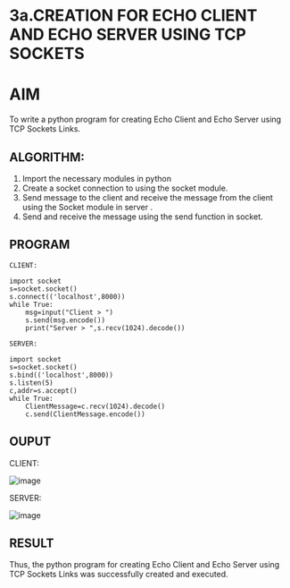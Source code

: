 # 3a.CREATION FOR ECHO CLIENT AND ECHO SERVER USING TCP SOCKETS
# AIM
To write a python program for creating Echo Client and Echo Server using TCP
Sockets Links.
## ALGORITHM:
1. Import the necessary modules in python
2. Create a socket connection to using the socket module.
3. Send message to the client and receive the message from the client using the Socket module in
 server .
4. Send and receive the message using the send function in socket.
## PROGRAM
```
CLIENT: 
 
import socket 
s=socket.socket() 
s.connect(('localhost',8000)) 
while True: 
    msg=input("Client > ") 
    s.send(msg.encode()) 
    print("Server > ",s.recv(1024).decode())
```
```
SERVER: 
 
import socket 
s=socket.socket() 
s.bind(('localhost',8000)) 
s.listen(5) 
c,addr=s.accept() 
while True: 
    ClientMessage=c.recv(1024).decode() 
    c.send(ClientMessage.encode())
```
## OUPUT

CLIENT:

![image](https://github.com/user-attachments/assets/5d95dee4-798c-46a2-9c3a-e27678bc342c)

SERVER:

![image](https://github.com/user-attachments/assets/e7091360-400d-4c60-9c82-e900345b5509)

## RESULT
Thus, the python program for creating Echo Client and Echo Server using TCP Sockets Links 
was successfully created and executed.
